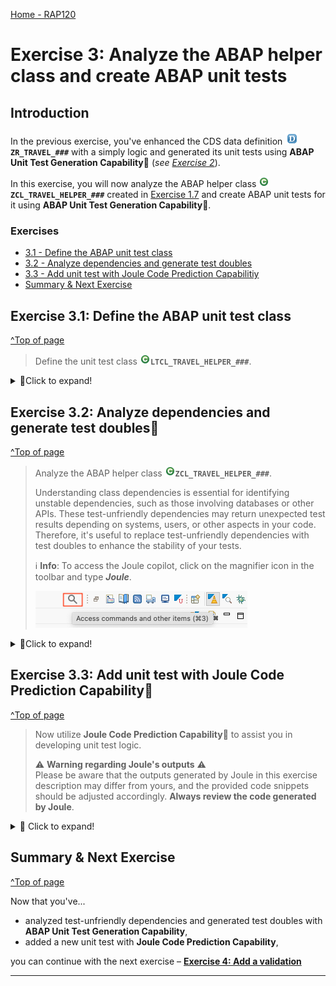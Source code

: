 [Home - RAP120](../../README.md)

# Exercise 3: Analyze the ABAP helper class and create ABAP unit tests

## Introduction 

In the previous exercise, you've enhanced the CDS data definition ![datadefinition](images/adt_ddls.png)**`ZR_TRAVEL_###`** with a simply logic and generated its unit tests using **ABAP Unit Test Generation Capability**💎 (_see [Exercise 2](../ex02/README.md)_).

In this exercise, you will now analyze the ABAP helper class ![class](images/adt_class.png)**`ZCL_TRAVEL_HELPER_###`** created in [Exercise 1.7](../ex01/README.md/#exercise-16-publish-and-preview-the-travel-app) and create ABAP unit tests for it using **ABAP Unit Test Generation Capability**💎.
 
### Exercises
- [3.1 - Define the ABAP unit test class](#exercise-31-define-the-abap-unit-test-class)
- [3.2 - Analyze dependencies and generate test doubles](#exercise-32-analyze-dependencies-and-generate-test-doubles)
- [3.3 - Add unit test with Joule Code Prediction Capabilitiy](#exercise-33-add-unit-test-with-joule-code-prediction-capability)
- [Summary & Next Exercise](#summary--next-exercise)


## Exercise 3.1: Define the ABAP unit test class
[^Top of page](#Introduction)

> Define the unit test class ![class](images/adt_class.png)**`LTCL_TRAVEL_HELPER_###`**.

<details>
  <summary>🔵Click to expand!</summary>

   1. Go to the **Test Clasess** tab at the bottom of class editor and insert a template for ABAP Unit test classes.
 
      To do that, just type **`testClass`** in your editor, then press **Ctrl + Space** to open the code completion list. 
 
      Select **`testClass - Test class (ABAP Unit)`** from the suggested template entries.

   2. Now change the default local test class name to **`LTCL_TRAVEL_HELPER_###`**.
 
   3. Delete the default method **`first_test`** from the definition and implementation sections. 
 
   4. Save![save icon](images/adt_save.png) and activate![activate icon](images/adt_activate.png) the changes.

   ![](/exercises/ex03/images/rap120_ex31.gif)


</details>

## Exercise 3.2: Analyze dependencies and generate test doubles💎
[^Top of page](#Introduction)

>  Analyze the ABAP helper class ![class](images/adt_class.png)**`ZCL_TRAVEL_HELPER_###`**. 
>  
> Understanding class dependencies is essential for identifying unstable dependencies, such as those involving databases or other APIs. These test-unfriendly dependencies may return unexpected test results depending on systems, users, or other aspects in your code. Therefore, it's useful to replace test-unfriendly dependencies with test doubles to enhance the stability of your tests.
> 
> ℹ️ **Info**: To access the Joule copilot, click on the magnifier icon in the toolbar and type **_Joule_**.  
>
>    ![](/exercises/ex03/images/adt_open_joule.png)

<details>
  <summary>🔵Click to expand!</summary>
  <br>

   1. From the _Project Explorer_, right-click on the class ![class](images/adt_class.png) **`ZCL_TRAVEL_HELPER_###`** and select **Joule > Start Chat for ABAP Unit**
 
   2. From the Joule copilot, click on  **Find Test-Unfriendly Dependencies** to start the analysis. As you can see, ![class](images/adt_class.png)**`ZCL_TRAVEL_HELPER_###`** has one dependency with the database table ![table](images/adt_tabl.png)**`/DMO/CUSTOMER`**. 

   3. Now, from Joule copilot, select the option **Generate Test Double for Database Table /dmo/customer**

   4. Then, click on **Generate in ltc_travel_helper_###**
   
   5. Review the generated code in Joule copilot and press **Copy**. 
 
   6. Switch to the **Test Clasess** tab and replace the current source code with the one copied from the Joule view.

  ![](/exercises/ex03/images/rap120_ex32.gif)

</details>

## Exercise 3.3: Add unit test with Joule Code Prediction Capability💎
[^Top of page](#Introduction)

> Now utilize **Joule Code Prediction Capability**💎 to assist you in developing unit test logic.
>  
> ⚠ **Warning regarding Joule's outputs** ⚠   
> Please be aware that the outputs generated by Joule in this exercise description may differ from yours, and the provided code snippets should be adjusted accordingly. **Always review the code generated by Joule**.

<details>
  <summary>🔵 Click to expand!</summary>
  <br>

  1. Add the method interface **`test_validate_customer_success`** in the definition section:

     ```ABAP
     test_validate_customer_success FOR TESTING. 
     ```

  2. Add **`test_validate_customer_success`** implementation using ADT Quick Fix. 
 
  3. Press **Enter**. Joule will suggest the unit test code. 
 
     > ℹ️ **Hint**: You can toggle the **Joule Code Prediction Capability** in the toolbar ![](/exercises/images/adt_joule_code_completion2.png)
 
  4. Review the code and press _**Tab**_
 
  5. Save![save icon](images/adt_save.png) and activate![activate icon](images/adt_activate.png) the changes.
 
  6. Run the unit tests.

     The test class ![abapclass](images/adt_class.png)**`LTCL_TRAVEL_HELPER_###`** should look like this:

     ```ABAP
     CLASS ltcl_travel_helper_### DEFINITION FINAL FOR TESTING
       DURATION SHORT RISK LEVEL HARMLESS.

       PRIVATE SECTION.
         "! ABAP SQL test environment
         CLASS-DATA environment TYPE REF TO if_osql_test_environment.
         CLASS-METHODS:
           "setup test double framework
           class_setup,
           "stop test doubles
           class_teardown.

         METHODS:
           "rollback test doubles
           setup,

           "! Test helper method
           configure_db_testdoubles,

           test_validate_customer_success for testing.

     ENDCLASS.

     CLASS ltcl_travel_helper_### IMPLEMENTATION.

       METHOD class_setup.
         "setup test double framework
         environment = cl_osql_test_environment=>create(
           i_dependency_list = VALUE #( ( '/DMO/CUSTOMER' ) ) ).
       ENDMETHOD.

       METHOD class_teardown.
         "stop the test doubles
         environment->destroy( ).
       ENDMETHOD.

       METHOD setup.
         "clear the content of the test doubles per test
         environment->clear_doubles( ).
         configure_db_testdoubles( ).
       ENDMETHOD.

       METHOD configure_db_testdoubles.
         DATA customer_stub_data TYPE STANDARD TABLE OF /dmo/customer.

         customer_stub_data = VALUE #(
           ( client = '100' customer_id = '000001' )
           ( client = '100' customer_id = '000002' )
           ( client = '100' customer_id = '000003' )
         ).
         environment->insert_test_data( customer_stub_data ).
       ENDMETHOD.

       METHOD test_validate_customer_success.
         DATA(cut) = NEW zcl_travel_helper_000( ).
         DATA(result) = cut->validate_customer( '000001' ).

         cl_abap_unit_assert=>assert_equals( exp = abap_true act = result ).
       ENDMETHOD.

     ENDCLASS.
     ```

  7. You can try to implement the unit test **`test_validate_customer_failure`** following the same steps.

     ![](/exercises/ex03/images/rap120_ex33.gif)

</details>


## Summary & Next Exercise
[^Top of page](#Introduction)

Now that you've... 
- analyzed test-unfriendly dependencies and generated test doubles with **ABAP Unit Test Generation Capability**,
- added a new unit test with **Joule Code Prediction Capability**,

you can continue with the next exercise – **[Exercise 4: Add a validation](../ex04/README.md)**

---

